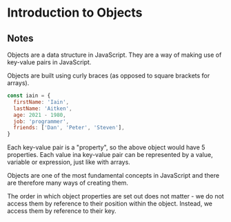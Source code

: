# Introduction to Objects

## Notes

Objects are a data structure in JavaScript. They are a way of making use of key-value pairs in JavaScript.

Objects are built using curly braces (as opposed to square brackets for arrays).

```javascript
const iain = {
  firstName: 'Iain',
  lastName: 'Aitken',
  age: 2021 - 1980,
  job: 'programmer',
  friends: ['Dan', 'Peter', 'Steven'],
}
```

Each key-value pair is a "property", so the above object would have 5 properties. Each value ina  key-value pair can be represented by a value, variable or expression, just like with arrays.

Objects are one of the most fundamental concepts in JavaScript and there are therefore many ways of creating them.

The order in which object properties are set out does not matter - we do not access them by reference to their position within the object. Instead, we access them by reference to their key.
